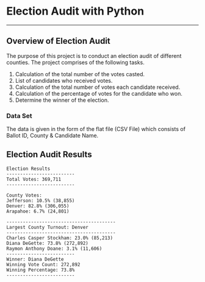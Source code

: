 # Election Audit with Python
----
## Overview of Election Audit
The purpose of this project is to conduct an election audit of different counties. The project comprises of the following tasks. 

1. Calculation of the total number of the votes casted. 
2. List of candidates who received votes.
3. Calculation of the total number of votes each candidate received.
4. Calculation of the percentage of votes for the candidate who won.
5. Determine the winner of the election.

### Data Set
The data is given in the form of the flat file (CSV File) which consists of Ballot ID, County & Candidate Name.

## Election Audit Results
~~~
Election Results
-------------------------
Total Votes: 369,711
-------------------------

County Votes:
Jefferson: 10.5% (38,855)
Denver: 82.8% (306,055)
Arapahoe: 6.7% (24,801)

----------------------------------------
Largest County Turnout: Denver
----------------------------------------
Charles Casper Stockham: 23.0% (85,213)
Diana DeGette: 73.8% (272,892)
Raymon Anthony Doane: 3.1% (11,606)
-------------------------
Winner: Diana DeGette
Winning Vote Count: 272,892
Winning Percentage: 73.8%
-------------------------
~~~